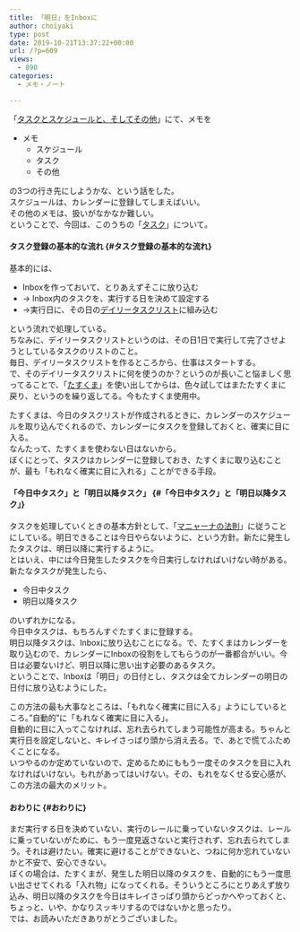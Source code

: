 ```yaml
---
title: 「明日」をInboxに
author: choiyaki
type: post
date: 2019-10-21T13:37:22+00:00
url: /?p=609
views:
  - 890
categories:
  - メモ・ノート

---
```

「[タスクとスケジュールと、そしてその他][1]」にて、メモを

  * メモ 
      * スケジュール
      * タスク
      * その他

の3つの行き先にしようかな、という話をした。  
スケジュールは、カレンダーに登録してしまえばいい。  
その他のメモは、扱いがなかなか難しい。  
ということで、今回は、このうちの「[タスク][2]」について。

#### タスク登録の基本的な流れ {#タスク登録の基本的な流れ}

基本的には、

  * Inboxを作っておいて、とりあえずそこに放り込む
  * → Inbox内のタスクを、実行する日を決めて設定する
  * →実行日に、その日の[デイリータスクリスト][3]に組み込む

という流れで処理している。  
ちなみに、デイリータスクリストというのは、その日1日で実行して完了させようとしているタスクのリストのこと。  
毎日、デイリータスクリストを作るところから、仕事はスタートする。  
で、そのデイリータスクリストに何を使うのか？というのが長いこと悩ましく思ってることで、「[たすくま][4]」を使い出してからは、色々試してはまたたすくまに戻り、というのを繰り返してる。今もたすくま使用中。

たすくまは、今日のタスクリストが作成されるときに、カレンダーのスケジュールを取り込んでくれるので、カレンダーにタスクを登録しておくと、確実に目に入る。  
なんたって、たすくまを使わない日はないから。  
ぼくにとって、タスクはカレンダーに登録しておき、たすくまに取り込むことが、最も「もれなく確実に目に入れる」ことができる手段。

#### 「今日中タスク」と「明日以降タスク」 {#「今日中タスク」と「明日以降タスク」}

タスクを処理していくときの基本方針として、「[マニャーナの法則][5]」に従うことにしている。明日できることは今日やらないように、という方針。新たに発生したタスクは、明日以降に実行するように。  
とはいえ、中には今日発生したタスクを今日実行しなければいけない時がある。  
新たなタスクが発生したら、

  * 今日中タスク
  * 明日以降タスク

のいずれかになる。  
今日中タスクは、もちろんすぐたすくまに登録する。  
明日以降タスクは、Inboxに放り込むことになる。で、たすくまはカレンダーを取り込むので、カレンダーにInboxの役割をしてもらうのが一番都合がいい。今日は必要ないけど、明日以降に思い出す必要のあるタスク。  
ということで、Inboxは「明日」の日付とし、タスクは全てカレンダーの明日の日付に放り込むようにした。

この方法の最も大事なところは、「もれなく確実に目に入る」ようにしているところ。”自動的”に「もれなく確実に目に入る」。  
自動的に目に入ってこなければ、忘れ去られてしまう可能性が高まる。ちゃんと実行日を設定しないと、キレイさっぱり頭から消え去る。で、あとで慌てふためくことになる。  
いつやるのか定めていないので、定めるためにももう一度そのタスクを目に入れなければいけない。もれがあってはいけない。その、もれをなくせる安心感が、この方法の最大のメリット。

#### おわりに {#おわりに}

まだ実行する日を決めていない、実行のレールに乗っていないタスクは、レールに乗っていないがために、もう一度見返さないと実行されず、忘れ去られてしまう。それは避けたい。確実に避けることができないと、つねに何か忘れていないかと不安で、安心できない。  
ぼくの場合は、たすくまが、発生した明日以降のタスクを、自動的にもう一度思い出させてくれる「入れ物」になってくれる。そういうところにとりあえず放り込み、明日以降のタスクを今日はキレイさっぱり頭からどっかへやっておくと、ちょっと、いや、かなりスッキリするのではないかと思ったり。  
では、お読みいただきありがとうございました。

 [1]: https://choiyaki.com/?p=602
 [2]: https://scrapbox.io/choiyaki-hondana/%E3%82%BF%E3%82%B9%E3%82%AF
 [3]: https://scrapbox.io/choiyaki-hondana/%E3%83%87%E3%82%A4%E3%83%AA%E3%83%BC%E3%82%BF%E3%82%B9%E3%82%AF%E3%83%AA%E3%82%B9%E3%83%88
 [4]: https://scrapbox.io/choiyaki-hondana/%E3%81%9F%E3%81%99%E3%81%8F%E3%81%BE
 [5]: https://scrapbox.io/choiyaki-hondana/%E3%83%9E%E3%83%8B%E3%83%A3%E3%83%BC%E3%83%8A%E3%81%AE%E6%B3%95%E5%89%87